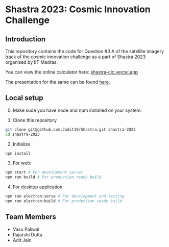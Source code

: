 # Shastra 2023: Cosmic Innovation Challenge

## Introduction

This repository contains the code for Question #3 A of the satellite imagery track of the cosmic innovation challenge as a part of Shastra 2023 organised by IIT Madras.

You can view the online calculator here: <a href="https://shastra-cic.vercel.app" target="_blank">shastra-cic.vercel.app</a>

The presentation for the same can be found <a href="https://docs.google.com/presentation/d/1nB95t6J8VFAwW3UztwPO9tMYb783YbhNAWR0BhmOgWM/edit?usp=sharing" target="_blank">here</a>.

## Local setup

0. Make sude you have node and npm installed on your system.

1. Clone this repository
```sh
git clone git@github.com:Jadit19/Shastra.git shastra-2023
cd shastra-2023
```

2. Initialize
```sh
npm install
```

3. For web:
```sh
npm start # For development server
npm run build # For production ready build
```

4. For desktop application:
```sh
npm run electron:serve # For development and testing
npm run electron:build # For production ready build
```

## Team Members
- Vasu Paliwal
- Rajarshi Dutta
- Adit Jain